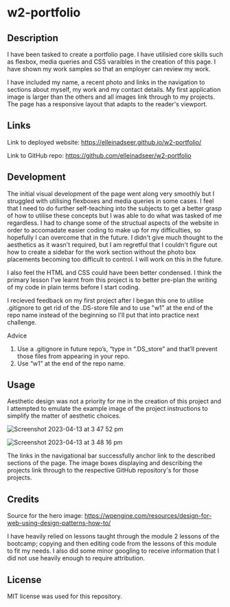 # w2-portfolio

## Description

I have been tasked to create a portfolio page. I have utilisied core skills such as flexbox, media queries and CSS varaibles in the creation of this page. I have shown my work samples so that an employer can review my work.

I have included my name, a recent photo and links in the navigation to sections about myself, my work and my contact details. My first application image is larger than the others and all images link through to my projects. The page has a responsive layout that adapts to the reader's viewport. 

## Links

Link to deployed website:
https://elleinadseer.github.io/w2-portfolio/

Link to GitHub repo: 
https://github.com/elleinadseer/w2-portfolio

## Development

The initial visual development of the page went along very smoothly but I struggled with utilising flexboxes and media queries in some cases. I feel that I need to do further self-teaching into the subjects to get a better grasp of how to utilise these concepts but I was able to do what was tasked of me regardless. I had to change some of the structual aspects of the website in order to accomadate easier coding to make up for my difficulties, so hopefully I can overcome that in the future. I didn't give much thought to the aesthetics as it wasn't required, but I am regretful that I couldn't figure out how to create a sidebar for the work section without the photo box placements becoming too difficult to control. I will work on this in the future. 

I also feel the HTML and CSS could have been better condensed. I think the primary lesson I've learnt from this project is to better pre-plan the writing of my code in plain terms before I start coding.

I recieved feedback on my first project after I began this one to utilise .gitignore to get rid of the .DS-store file and to use "w1" at the end of the repo name instead of the beginning so I'll put that into practice next challenge.

Advice
1. Use a .gitignore in future repo’s, “type in “.DS_store” and that’ll prevent those files from appearing in your repo. 
2. Use “w1” at the end of the repo name. 

## Usage

Aesthetic design was not a priority for me in the creation of this project and I attempted to emulate the example image of the project instructions to simplify the matter of aesthetic choices. 

![Screenshot 2023-04-13 at 3 47 52 pm](https://user-images.githubusercontent.com/126515415/231797917-b45aa538-d009-4653-a22e-4d65654dfd7a.png)

![Screenshot 2023-04-13 at 3 48 16 pm](https://user-images.githubusercontent.com/126515415/231797714-3bf9f231-a40c-4d7e-a5ad-3e4e05c93ff0.png)

The links in the navigational bar successfully anchor link to the described sections of the page. The image boxes displaying and describing the projects link through to the respective GitHub repository's for those projects.

## Credits

Source for the hero image:
https://wpengine.com/resources/design-for-web-using-design-patterns-how-to/

I have heavily relied on lessons taught through the module 2 lessons of the bootcamp; copying and then editing code from the lessons of this module to fit my needs. I also did some minor googling to receive information that I did not use heavily enough to require attribution. 

## License

MIT license was used for this repository. 
